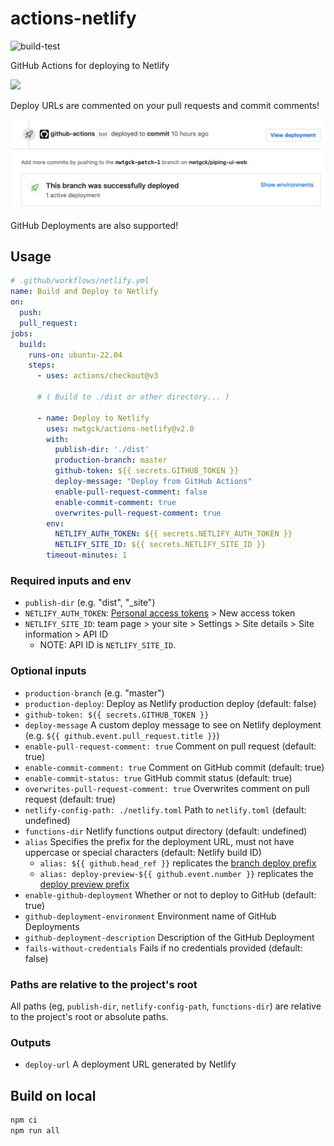# actions-netlify
![build-test](https://github.com/nwtgck/actions-netlify/workflows/build-test/badge.svg)

GitHub Actions for deploying to Netlify

<img src="doc_assets/deploy-url-comment.png" width="650">

Deploy URLs are commented on your pull requests and commit comments!

<img src="doc_assets/github-deployment.png" width="650">

GitHub Deployments are also supported!

## Usage

```yaml
# .github/workflows/netlify.yml
name: Build and Deploy to Netlify
on:
  push:
  pull_request:
jobs:
  build:
    runs-on: ubuntu-22.04
    steps:
      - uses: actions/checkout@v3

      # ( Build to ./dist or other directory... )

      - name: Deploy to Netlify
        uses: nwtgck/actions-netlify@v2.0
        with:
          publish-dir: './dist'
          production-branch: master
          github-token: ${{ secrets.GITHUB_TOKEN }}
          deploy-message: "Deploy from GitHub Actions"
          enable-pull-request-comment: false
          enable-commit-comment: true
          overwrites-pull-request-comment: true
        env:
          NETLIFY_AUTH_TOKEN: ${{ secrets.NETLIFY_AUTH_TOKEN }}
          NETLIFY_SITE_ID: ${{ secrets.NETLIFY_SITE_ID }}
        timeout-minutes: 1
```


### Required inputs and env
- `publish-dir` (e.g. "dist", "_site")
- `NETLIFY_AUTH_TOKEN`: [Personal access tokens](https://app.netlify.com/user/applications#personal-access-tokens) > New access token
- `NETLIFY_SITE_ID`: team page > your site > Settings > Site details > Site information > API ID
  - NOTE: API ID is `NETLIFY_SITE_ID`.

### Optional inputs
- `production-branch` (e.g. "master")
- `production-deploy`: Deploy as Netlify production deploy (default: false)
- `github-token: ${{ secrets.GITHUB_TOKEN }}`
- `deploy-message` A custom deploy message to see on Netlify deployment (e.g. `${{ github.event.pull_request.title }}`)
- `enable-pull-request-comment: true` Comment on pull request (default: true)
- `enable-commit-comment: true` Comment on GitHub commit (default: true)
- `enable-commit-status: true` GitHub commit status (default: true)
- `overwrites-pull-request-comment: true` Overwrites comment on pull request (default: true)
- `netlify-config-path: ./netlify.toml` Path to `netlify.toml` (default: undefined)
- `functions-dir` Netlify functions output directory (default: undefined)
- `alias` Specifies the prefix for the deployment URL, must not have uppercase or special characters (default: Netlify build ID)
  - `alias: ${{ github.head_ref }}` replicates the [branch deploy prefix](https://docs.netlify.com/site-deploys/overview/#definitions)
  - `alias: deploy-preview-${{ github.event.number }}` replicates the [deploy preview prefix](https://docs.netlify.com/site-deploys/overview/#definitions)
- `enable-github-deployment` Whether or not to deploy to GitHub (default: true)
- `github-deployment-environment` Environment name of GitHub Deployments
- `github-deployment-description` Description of the GitHub Deployment
- `fails-without-credentials` Fails if no credentials provided (default: false)

### Paths are relative to the project's root
All paths (eg, `publish-dir`, `netlify-config-path`, `functions-dir`) are relative to the project's root or absolute paths.

### Outputs
- `deploy-url` A deployment URL generated by Netlify

## Build on local

```bash
npm ci
npm run all
```
